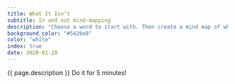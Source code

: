 ```yaml
---
title: What It Isn’t
subtitle: In and out mind-mapping
description: "Choose a word to start with. Then create a mind map of what this word is. Then mind map what those not-words are."
background_color: "#5426e8"
color: "white"
index: true
date: 2020-01-28
---
```


{{ page.description }} Do it for 5 minutes!

<ul class="_random random masonry" data-child="li" data-amount="27" data-template="[[ mix ]]" data-params='{"collections": 
["animals-singular", "food-singular", "nouns-singular", "objects-singular"]}'></ul>